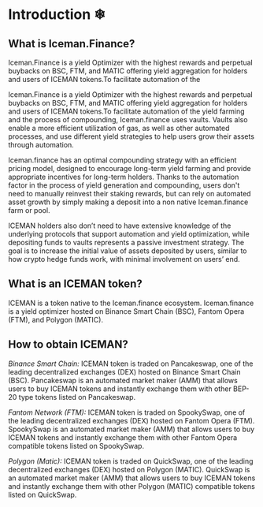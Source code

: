 # Introduction ❄

## What is Iceman.Finance?

Iceman.Finance is a yield Optimizer with the highest rewards and perpetual buybacks on BSC, FTM, and
MATIC offering yield aggregation for holders and users of ICEMAN tokens.To facilitate automation of the

Iceman.Finance is a yield Optimizer with the highest rewards and perpetual buybacks on BSC, FTM, and MATIC offering yield aggregation for holders and users of ICEMAN tokens.To facilitate automation of the yield farming and the process of compounding, Iceman.finance uses vaults. Vaults also enable a more efficient utilization of gas, as well as other automated processes, and use different yield strategies to help users grow their assets through automation.

Iceman.finance has an optimal compounding strategy with an efficient pricing model, designed to encourage long-term yield farming and provide appropriate incentives for long-term holders. Thanks to the automation factor in the process of yield generation and compounding, users don't need to manually reinvest their staking rewards, but can rely on automated asset growth by simply making a deposit into a non native Iceman.finance farm or pool.

ICEMAN holders also don’t need to have extensive knowledge of the underlying protocols that support automation and yield optimization, while depositing funds to vaults represents a passive investment strategy. The goal is to increase the initial value of assets deposited by users, similar to how crypto hedge funds work, with minimal involvement on users’ end.

## What is an ICEMAN token?

ICEMAN is a token native to the Iceman.finance ecosystem. Iceman.finance is a yield optimizer hosted on Binance Smart Chain (BSC), Fantom Opera (FTM), and Polygon (MATIC). 

## How to obtain ICEMAN?

*Binance Smart Chain:*
ICEMAN token is traded on Pancakeswap, one of the leading decentralized exchanges (DEX) hosted on Binance Smart Chain (BSC). Pancakeswap is an automated market maker (AMM) that allows users to buy ICEMAN tokens and instantly exchange them with other BEP-20 type tokens listed on Pancakeswap.

*Fantom Network (FTM):*
ICEMAN token is traded on SpookySwap, one of the leading decentralized exchanges (DEX) hosted on Fantom Opera (FTM). SpookySwap is an automated market maker (AMM) that allows users to buy ICEMAN tokens and instantly exchange them with other Fantom Opera compatible tokens listed on SpookySwap.

*Polygon (Matic):*
ICEMAN token is traded on QuickSwap, one of the leading decentralized exchanges (DEX) hosted on Polygon (MATIC). QuickSwap is an automated market maker (AMM) that allows users to buy ICEMAN tokens and instantly exchange them with other Polygon (MATIC) compatible tokens listed on QuickSwap.